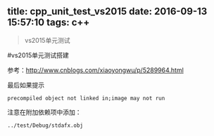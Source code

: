 title: cpp_unit_test_vs2015
date: 2016-09-13 15:57:10
tags: c++
---
>vs2015单元测试
<!--more-->

#vs2015单元测试搭建

参考：http://www.cnblogs.com/xiaoyongwu/p/5289964.html

最后如果提示
```
precompiled object not linked in;image may not run
```
注意在附加依赖项中添加：
```
../test/Debug/stdafx.obj
```
